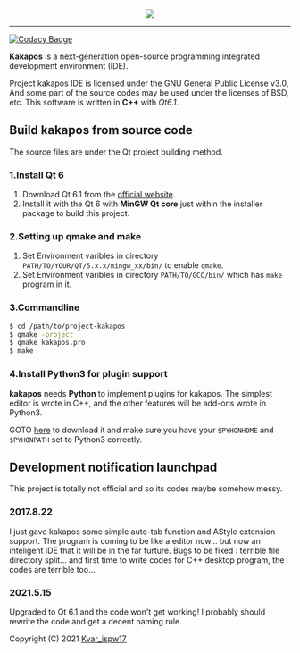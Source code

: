 <div align="center"><img src="https://enkerewpo.top/pics/icon2.png"></div>

------

[![Codacy Badge](https://app.codacy.com/project/badge/Grade/223cd5e0d7c9433eb06b447b53bbc1d8)](https://www.codacy.com/gh/enkerewpo/project-kakapos/dashboard?utm_source=github.com&amp;utm_medium=referral&amp;utm_content=enkerewpo/project-kakapos&amp;utm_campaign=Badge_Grade)

__Kakapos__ is a next-generation open-source programming integrated development environment (IDE).

Project kakapos IDE is licensed under the GNU General Public License v3.0, And some part of the source codes may be used under the licenses of BSD, etc. This software is written in __C++__ with _Qt6.1_.

## Build kakapos from source code
The source files are under the Qt project building method.
### 1.Install Qt 6
 1. Download Qt 6.1 from the [official website](https://www.qt.io/download/).
 2. Install it with the Qt 6 with __MinGW Qt core__ just within the installer package to build this project.

### 2.Setting up qmake and make
 1. Set Environment varibles in directory `PATH/TO/YOUR/QT/5.x.x/mingw_xx/bin/` to enable `qmake`.
 2. Set Environment varibles in directory `PATH/TO/GCC/bin/` which has `make` program in it.

### 3.Commandline
```bash
$ cd /path/to/project-kakapos
$ qmake -project
$ qmake kakapos.pro
$ make
```
### 4.Install Python3 for plugin support
__kakapos__ needs __Python__ to implement plugins for kakapos. The simplest editor is wrote in C++, and the other features will be add-ons wrote in Python3.

GOTO [here](https://www.python.org/downloads/) to download it and make sure you have your `$PYHONHOME` and `$PYHONPATH` set to Python3 correctly.

## Development notification launchpad
This project is totally not official and so its codes maybe somehow messy.

### 2017.8.22
I just gave kakapos some simple auto-tab function and AStyle extension support.
The program is coming to be like a editor now... but now an inteligent IDE that it will be in the far furture.
Bugs to be fixed : terrible file directory split... and first time to write codes for C++ desktop program, the codes are terrible too...

### 2021.5.15
Upgraded to Qt 6.1 and the code won't get working! I probably should rewrite the code and get a decent naming rule.


Copyright (C) 2021 [Kvar_ispw17](mailto:enkerewpo@gmail.com)
